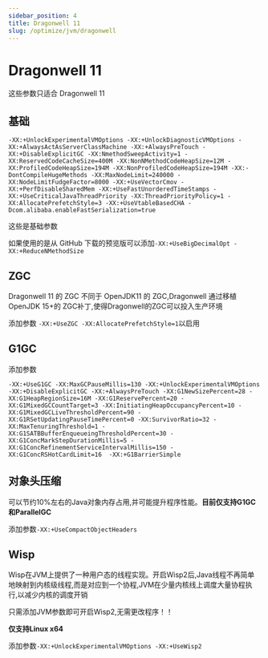 ```yaml
---
sidebar_position: 4
title: Dragonwell 11
slug: /optimize/jvm/dragonwell
---
```


# Dragonwell 11

这些参数只适合 Dragonwell 11

## 基础

```shell
-XX:+UnlockExperimentalVMOptions -XX:+UnlockDiagnosticVMOptions -XX:+AlwaysActAsServerClassMachine -XX:+AlwaysPreTouch -XX:+DisableExplicitGC -XX:NmethodSweepActivity=1 -XX:ReservedCodeCacheSize=400M -XX:NonNMethodCodeHeapSize=12M -XX:ProfiledCodeHeapSize=194M -XX:NonProfiledCodeHeapSize=194M -XX:-DontCompileHugeMethods -XX:MaxNodeLimit=240000 -XX:NodeLimitFudgeFactor=8000 -XX:+UseVectorCmov -XX:+PerfDisableSharedMem -XX:+UseFastUnorderedTimeStamps -XX:+UseCriticalJavaThreadPriority -XX:ThreadPriorityPolicy=1 -XX:AllocatePrefetchStyle=3 -XX:+UseVtableBasedCHA -Dcom.alibaba.enableFastSerialization=true
```

这些是基础参数

如果使用的是从 GitHub 下载的预览版可以添加`-XX:+UseBigDecimalOpt -XX:+ReduceNMethodSize`

## ZGC

Dragonwell 11 的 ZGC 不同于 OpenJDK11 的 ZGC,Dragonwell 通过移植 OpenJDK 15+的 ZGC补丁,使得Dragonwell的ZGC可以投入生产环境

添加参数 `-XX:+UseZGC -XX:AllocatePrefetchStyle=1`以启用

## G1GC

添加参数

```shell
-XX:+UseG1GC -XX:MaxGCPauseMillis=130 -XX:+UnlockExperimentalVMOptions -XX:+DisableExplicitGC -XX:+AlwaysPreTouch -XX:G1NewSizePercent=28 -XX:G1HeapRegionSize=16M -XX:G1ReservePercent=20 -XX:G1MixedGCCountTarget=3 -XX:InitiatingHeapOccupancyPercent=10 -XX:G1MixedGCLiveThresholdPercent=90 -XX:G1RSetUpdatingPauseTimePercent=0 -XX:SurvivorRatio=32 -XX:MaxTenuringThreshold=1 -XX:G1SATBBufferEnqueueingThresholdPercent=30 -XX:G1ConcMarkStepDurationMillis=5 -XX:G1ConcRefinementServiceIntervalMillis=150 -XX:G1ConcRSHotCardLimit=16  -XX:+G1BarrierSimple
```

## 对象头压缩

可以节约10%左右的Java对象内存占用,并可能提升程序性能。**目前仅支持G1GC和ParallelGC**

添加参数`-XX:+UseCompactObjectHeaders`

## Wisp

Wisp在JVM上提供了一种用户态的线程实现。开启Wisp2后,Java线程不再简单地映射到内核级线程,而是对应到一个协程,JVM在少量内核线上调度大量协程执行,以减少内核的调度开销

只需添加JVM参数即可开启Wisp2,无需更改程序！！

**仅支持Linux x64**

添加参数`-XX:+UnlockExperimentalVMOptions -XX:+UseWisp2`


